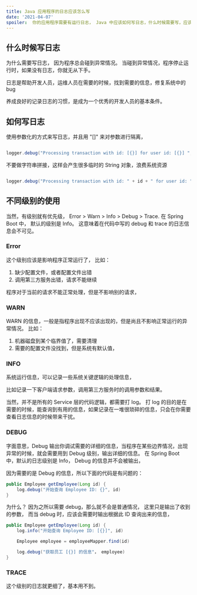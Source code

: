 ```yaml
---
title: Java 应用程序的日志应该怎么写
date: '2021-04-07'
spoiler:  你的应用程序需要有运行日志， Java 中应该如何写日志，什么时候需要写，应该怎么写呢？
---
```


## 什么时候写日志
为什么需要写日志， 因为程序总会碰到异常情况。 当碰到异常情况，程序停止运行时，如果没有日志，你就无从下手。

日志是帮助开发人员，运维人员在需要的时候，找到需要的信息，修复系统中的 bug

养成良好的记录日志的习惯，是成为一个优秀的开发人员的基本条件。

## 如何写日志

使用参数化的方式来写日志，并且用 "[]" 来对参数进行隔离，

```java

logger.debug("Processing transaction with id: [{}] for user id: [{}] ", id, userId);

```

不要做字符串拼接，这样会产生很多临时的 String 对象，浪费系统资源

```java

logger.debug("Processing transaction with id: " + id + " for user id: " + userId);

```

## 不同级别的使用

当然，有级别就有优先级， Error > Warn > Info > Debug > Trace.  在 Spring Boot 中， 默认的级别是 Info。 这意味着在代码中写的 debug 和 trace 的日志信息会不可见。

### Error

这个级别应该是影响程序正常运行了， 比如：

1. 缺少配置文件，或者配置文件出错
2. 调用第三方服务出错，请求不能继续

程序对于当前的请求不能正常处理，但是不影响别的请求，

### WARN

WARN 的信息，一般是指程序出现不应该出现的，但是尚且不影响正常运行的异常情况。 比如：

1. 机器磁盘到某个临界值了，需要清理
2. 需要的配置文件没找到，但是系统有默认值，

### INFO

系统运行信息，可以记录一些系统关键逻辑的处理信息，

比如记录一下客户端请求参数，调用第三方服务时的调用参数和结果。

当然，并不是所有的 Service 层的代码逻辑，都需要打 log。 打 log 的目的是在需要的时候，能查询到有用的信息，如果记录在一堆很琐碎的信息，只会在你需要查看日志信息的时候带来干扰。

### DEBUG

字面意思，Debug 输出你调试需要的详细的信息，当程序在某些边界情况，出现异常的时候，就会需要用到 Debug 级别，输出详细的信息。 在 Spring Boot 中，默认的日志级别是 Info， Debug 的信息并不会被输出，

因为需要的是 Debug 的信息，所以下面的代码是有问题的：

```java
public Employee getEmployee(Long id) {
    log.debug("开始查询 Employee ID: {}", id)
}
```

为什么？ 因为之所以需要 debug，那么就不会是普通情况， 这里只是输出了收到的参数， 而当 debug 时，应该会需要时输出根据此 ID 查询出来的信息，

```java
public Employee getEmployee(Long id) {
    log.info("开始查询 Employee ID: [{}]", id)

    Employee employee = employeeMapper.find(id)

    log.debug("获取员工 [{}] 的信息"， employee)
}
```

### TRACE

这个级别的日志就更细了，基本用不到。

